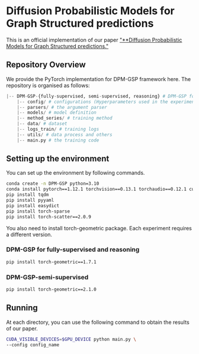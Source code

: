 # Diffusion Probabilistic Models for Graph Structured predictions
This is an official implementation of our paper ["**Diffusion Probabilistic Models for Graph Structured predictions."](https://arxiv.org/abs/2302.10506)

## Repository Overview
We provide the PyTorch implementation for DPM-GSP framework here. The repository is organised as follows:

```python
|-- DPM-GSP-{fully-supervised, semi-supervised, reasoning} # DPM-GSP for supervised node classification, semi-supervised node classification, and reasoning tasks
    |-- config/ # configurations (Hyperparameters used in the experiments are specified in the Appendix C of our paper.)
    |-- parsers/ # the argument parser
    |-- models/ # model definition
    |-- method_series/ # training method
    |-- data/ # dataset
    |-- logs_train/ # training logs
    |-- utils/ # data process and others
    |-- main.py # the training code
```

## Setting up the environment
You can set up the environment by following commands. 

```sh
conda create -n DPM-GSP python=3.10
conda install pytorch==1.12.1 torchvision==0.13.1 torchaudio==0.12.1 cudatoolkit=11.3 -c pytorch
pip install tqdm
pip install pyyaml
pip install easydict
pip install torch-sparse
pip install torch-scatter==2.0.9
```
You also need to install torch-geometric package. Each experiment requires a different version.

### DPM-GSP for fully-supervised and reasoning  
```sh
pip install torch-geometric==1.7.1
```

### DPM-GSP-semi-supervised  
```sh
pip install torch-geometric==2.1.0
```

## Running
At each directory, you can use the following command to obtain the results of our paper.

```sh
CUDA_VISIBLE_DEVICES=$GPU_DEVICE python main.py \
--config config_name
```
